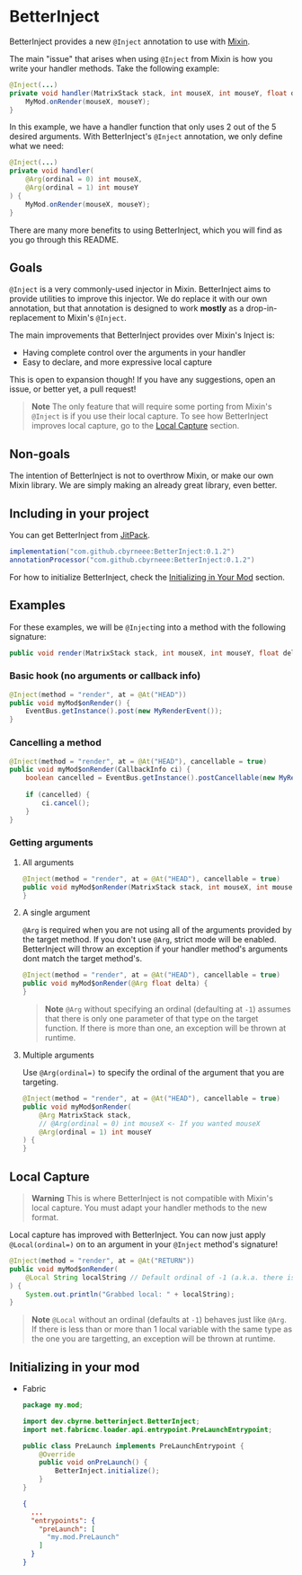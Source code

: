 # BetterInject

BetterInject provides a new `@Inject` annotation to use with [Mixin](https://github.com/SpongePowered/Mixin/).

The main "issue" that arises when using `@Inject` from Mixin is how you write your handler methods. Take the following example:
```java
@Inject(...)
private void handler(MatrixStack stack, int mouseX, int mouseY, float delta, CallbackInfo ci) {
    MyMod.onRender(mouseX, mouseY);
}
```

In this example, we have a handler function that only uses 2 out of the 5 desired arguments. With BetterInject's `@Inject` annotation, we only define what we need:

```java
@Inject(...)
private void handler(
    @Arg(ordinal = 0) int mouseX, 
    @Arg(ordinal = 1) int mouseY
) {
    MyMod.onRender(mouseX, mouseY);
}
```

There are many more benefits to using BetterInject, which you will find as you go through this README.

## Goals

`@Inject` is a very commonly-used injector in Mixin. BetterInject aims to provide utilities to improve this injector. We do replace it with our own annotation, but that annotation is designed to work **mostly** as a drop-in-replacement to Mixin's `@Inject`.

The main improvements that BetterInject provides over Mixin's Inject is:
- Having complete control over the arguments in your handler
- Easy to declare, and more expressive local capture

This is open to expansion though! If you have any suggestions, open an issue, or better yet, a pull request!

> **Note**
> The only feature that will require some porting from Mixin's `@Inject` is if you use their local capture. To see how BetterInject improves local capture, go to the [Local Capture](#local-capture) section.

## Non-goals

The intention of BetterInject is not to overthrow Mixin, or make our own Mixin library. We are simply making an already great library, even better.

## Including in your project

You can get BetterInject from [JitPack](https://jitpack.io).

```groovy
implementation("com.github.cbyrneee:BetterInject:0.1.2")
annotationProcessor("com.github.cbyrneee:BetterInject:0.1.2")
```

For how to initialize BetterInject, check the [Initializing in Your Mod](#initializing-in-your-mod) section.

## Examples

For these examples, we will be `@Inject`ing into a method with the following signature:

```java
public void render(MatrixStack stack, int mouseX, int mouseY, float delta)
```

### Basic hook (no arguments or callback info)

```java
@Inject(method = "render", at = @At("HEAD"))
public void myMod$onRender() {
    EventBus.getInstance().post(new MyRenderEvent());
}
```

### Cancelling a method

```java
@Inject(method = "render", at = @At("HEAD"), cancellable = true)
public void myMod$onRender(CallbackInfo ci) {
    boolean cancelled = EventBus.getInstance().postCancellable(new MyRenderEvent());
    
    if (cancelled) {
        ci.cancel();
    }
}
```

### Getting arguments

1. All arguments

    ```java
    @Inject(method = "render", at = @At("HEAD"), cancellable = true)
    public void myMod$onRender(MatrixStack stack, int mouseX, int mouseY, float delta) {
    }
    ```

2. A single argument

   `@Arg` is required when you are not using all of the arguments provided by the target method. If you don't
   use `@Arg`, strict mode will be enabled. BetterInject will throw an exception if your handler method's arguments dont
   match the target method's.

    ```java
    @Inject(method = "render", at = @At("HEAD"), cancellable = true)
    public void myMod$onRender(@Arg float delta) {
    }
    ```

   > **Note**
   > `@Arg` without specifying an ordinal (defaulting at `-1`) assumes that there is only one parameter of that type on the target function. If there is
   more than one, an exception will be thrown at runtime.

3. Multiple arguments

   Use `@Arg(ordinal=)` to specify the ordinal of the argument that you are targeting.

    ```java
    @Inject(method = "render", at = @At("HEAD"), cancellable = true)
    public void myMod$onRender(
        @Arg MatrixStack stack,
        // @Arg(ordinal = 0) int mouseX <- If you wanted mouseX
        @Arg(ordinal = 1) int mouseY
    ) {
    }
    ```

## Local Capture

> **Warning**
> This is where BetterInject is not compatible with Mixin's local capture. You must adapt your handler methods to the new format.

Local capture has improved with BetterInject.
You can now just apply `@Local(ordinal=)` on to an argument in your `@Inject` method's signature!

```java
@Inject(method = "render", at = @At("RETURN"))
public void myMod$onRender(
    @Local String localString // Default ordinal of -1 (a.k.a. there is only one String in the local variables of this target)
) {
    System.out.println("Grabbed local: " + localString);
}
```

> **Note**
> `@Local` without an ordinal (defaults at `-1`) behaves just like `@Arg`. If there is less than or more than 1 local variable with the same type as the one you are targetting, an exception will be thrown at runtime.

## Initializing in your mod

* Fabric
    ```java
    package my.mod;
    
    import dev.cbyrne.betterinject.BetterInject;
    import net.fabricmc.loader.api.entrypoint.PreLaunchEntrypoint;
  
    public class PreLaunch implements PreLaunchEntrypoint {
        @Override
        public void onPreLaunch() {
            BetterInject.initialize();
        }
    }
    ```

    ```json
    {
      ...
      "entrypoints": {
        "preLaunch": [
          "my.mod.PreLaunch"
        ]
      }
    }
    ```
